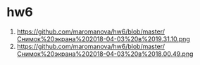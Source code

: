 # hw6
1. https://github.com/maromanova/hw6/blob/master/Снимок%20экрана%202018-04-03%20в%2019.31.10.png
2. https://github.com/maromanova/hw6/blob/master/Снимок%20экрана%202018-04-03%20в%2018.00.49.png
